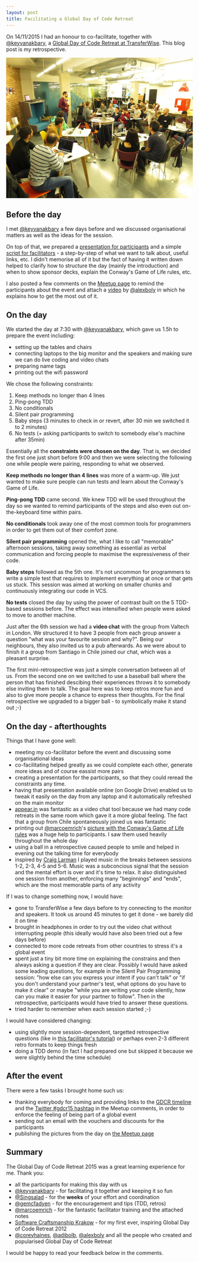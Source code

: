 ```yaml
---
layout: post
title: Facilitating a Global Day of Code Retreat
---
```



On 14/11/2015 I had an honour to co-facilitate, together with [@keyvanakbary](http://twitter.com/keyvanakbary), a [Global Day of Code Retreat at TransferWise](http://www.meetup.com/london-software-craftsmanship/events/226148869). This blog post is my retrospective.

<div style="text-align: center">
  <a href="/pic/gdcr2015/gdcr.jpg">
    <img src="/pic/gdcr2015/gdcr-mini.jpg"/>
  </a>
</div>



Before the day
--------------------------
I met [@keyvanakbary](http://twitter.com/keyvanakbary) a few days before and we discussed organisational matters as well as the ideas for the session.

On top of that, we prepared a [presentation for participants](https://docs.google.com/presentation/d/1r_3X5VfLgwG4ZG-jlWtPO_uAI9msTbRnYcyQUe__BCM/edit?usp=sharing)
and a simple [script for facilitators](https://drive.google.com/open?id=1Ryav3NGRNGMARyAWs-iLFjU9CmtoxDynRlczi00hGtg) - a step-by-step of what we want to talk about, useful links, etc. I didn't memorise all of it but the fact of having it written down helped to clarify how to structure the day (mainly the introduction) and when to show sponsor decks, explain the Conway's Game of Life rules, etc.

I also posted a few comments on the [Meetup page](http://www.meetup.com/london-software-craftsmanship/events/226148869) to remind the participants about the event and attach a [video](https://vimeo.com/145525880) by [@alexboly](http://twitter.com/alexboly) in which he explains how to get the most out of it.



On the day
--------------------------

We started the day at 7:30 with [@keyvanakbary](http://twitter.com/keyvanakbary), which gave us 1.5h to prepare the event including:

- setting up the tables and chairs
- connecting laptops to the big monitor and the speakers and making sure we can do live coding and video chats
- preparing name tags
- printing out the wifi password

We chose the following constraints:

1. Keep methods no longer than 4 lines
2. Ping-pong TDD
3. No conditionals
4. Silent pair programming
5. Baby steps (3 minutes to check in or revert, after 30 min we switched it to 2 minutes)
6. No tests (+ asking participants to switch to somebody else's machine after 35min)

Essentially all the **constraints were chosen on the day**. That is, we decided the first one just short before 9:00 and then we were selecting the following one while people were pairing, responding to what we observed.

**Keep methods no longer than 4 lines** was more of a warm-up. We just wanted to make sure people can run tests and learn about the Conway's Game of Life.

**Ping-pong TDD** came second. We knew TDD will be used throughout the day so we wanted to remind participants of the steps and also even out on-the-keyboard time within pairs.

**No conditionals** took away one of the most common tools for programmers in order to get them out of their comfort zone.

**Silent pair programming** opened the, what I like to call "memorable" afternoon sessions, taking away something as essential as verbal communication and forcing people to maximise the expressiveness of their code.

**Baby steps** followed as the 5th one. It's not uncommon for programmers to write a simple test that requires to implement everything at once or that gets us stuck. This session was aimed at working on smaller chunks and continuously integrating our code in VCS.

**No tests** closed the day by using the power of contrast built on the 5 TDD-based sessions before. The effect was intensified when people were asked to move to another machine.

Just after the 6th session we had a **video chat** with the group from Valtech in London. We structured it to have 3 people from each group answer a question "what was your favourite session and why?". Being our neighbours, they also invited us to a pub afterwards. As we were about to finish it a group from Santiago in Chile joined our chat, which was a pleasant surprise.

The first mini-retrospective was just a simple conversation between all of us. From the second one on we switched to use a baseball ball where the person that has finished descibing their experiences throws it to somebody else inviting them to talk. The goal here was to keep retros more fun and also to give more people a chance to express their thoughts. For the final retrospective we upgraded to a bigger ball - to symbolically make it stand out ;-)


On the day - afterthoughts
--------------------------

Things that I have gone well:

- meeting my co-facilitator before the event and discussing some organisational ideas
- co-facilitating helped greatly as we could complete each other, generate more ideas and of course eassist more pairs
- creating a presentation for the participants, so that they could reread the constraints any time.
- having that presentation available online (on Google Drive) enabled us to tweak it easily on the day from any laptop and it automatically refreshed on the main monitor
- [appear.in](http://appear.in) was fantastic as a video chat tool because we had many code retreats in the same room which gave it a more global feeling. The fact that a group from Chile spontaneously joined us was fantastic
- printing out [@marcoemrich](http://twitter.com/marcoemrich)'s [picture with the Conway's Game of Life rules](https://github.com/marcoemrich/game-of-life-rules) was a huge help to participants. I saw them used heavily throughout the whole day
- using a ball in a retrospective caused people to smile and helped in evening out the talking time for everybody
- inspired by [Craig Larman](https://en.wikipedia.org/wiki/Craig_Larman) I played music in the breaks between sessions 1-2, 2-3, 4-5 and 5-6. Music was a subconcious signal that the session and the mental effort is over and it's time to relax. It also distinguished one session from another, enforcing many "beginnings" and "ends", which are the most memorable parts of any activity

If I was to change something now, I would have:

- gone to TransferWise a few days before to try connecting to the monitor and speakers. It took us around 45 minutes to get it done - we barely did it on time
- brought in headphones in order to try out the video chat without interrupting people (this ideally would have also been tried out a few days before)
- connected to more code retreats from other countries to stress it's a global event
- spent just a tiny bit more time on explaining the constrains and then always asking a question if they are clear. Possibly I would have asked some leading questions, for example in the Silent Pair Programming session: "how else can you express your intent if you can't talk" or "if you don't understand your partner's test, what options do you have to make it clear" or maybe "while you are writing your code silently, how can you make it easier for your partner to follow". Then in the retrospective, participants would have tried to answer these questions.
- tried harder to remember when each session started ;-)

I would have considered changing:

- using slightly more session-dependent, targetted retrospective questions (like in [this facilitator's tutorial](https://drive.google.com/folderview?id=0B5c0gS3XXAGfa0xGdE1qNW1NX1k&usp=drive_web)) or perhaps even 2-3 different retro formats to keep things fresh
- doing a TDD demo (in fact I had prepared one but skipped it because we were slightly behind the time schedule)



After the event
--------------------------

There were a few tasks I brought home such us:

- thanking everybody for coming and providing links to the [GDCR timeline](http://gdcr.coderetreat.org/timeline-2015.html) and the [Twitter #gdcr15 hashtag](https://twitter.com/hashtag/gdcr15?vertical=default&src=hash) in the Meetup comments, in order to enforce the feeling of being part of a global event
- sending out an email with the vouchers and discounts for the participants
- publishing the pictures from the day on [the Meetup page](http://www.meetup.com/london-software-craftsmanship/photos/26550627)


Summary
--------------------------

The Global Day of Code Retreat 2015 was a great learning experience for me. Thank you:

- all the participants for making this day with us
- [@keyvanakbary](http://twitter.com/keyvanakbary) - for facilitating it together and keeping it so fun
- [@Singsalad](http://twitter.com/Singsalad) - for the **weeks** of your effort and coordination
- [@gemcfadyen](http://twitter.com/gemcfadyen) - for the encouragement and tips (TDD, retros)
- [@marcoemrich](http://twitter.com/marcoemrich) - for the fantastic facilitator training and the attached notes
- [Software Craftsmanship Krakow](http://www.meetup.com/sc-krk/events/90017372) - for my first ever, inspiring Global Day of Code Retreat 2012
- [@coreyhaines](http://twitter.com/coreyhaines), [@adibolb](http://twitter.com/adibolb), [@alexboly](http://twitter.com/alexboly) and all the people who created and popularised Global Day of Code Retreat

I would be happy to read your feedback below in the comments.

